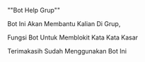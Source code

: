 ""Bot Help Grup""

Bot Ini Akan Membantu Kalian Di Grup,

Fungsi Bot Untuk Memblokit Kata Kata Kasar 

Terimakasih Sudah Menggunakan Bot Ini
